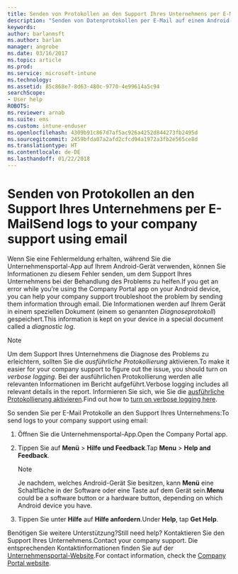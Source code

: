 ```yaml
---
title: Senden von Protokollen an den Support Ihres Unternehmens per E-Mail | Microsoft-Dokumentation
description: "Senden von Datenprotokollen per E-Mail auf einem Android-Gerät"
keywords: 
author: barlanmsft
ms.author: barlan
manager: angrobe
ms.date: 03/16/2017
ms.topic: article
ms.prod: 
ms.service: microsoft-intune
ms.technology: 
ms.assetid: 85c868e7-8d63-480c-9770-4e99614a5c94
searchScope:
- User help
ROBOTS: 
ms.reviewer: arnab
ms.suite: ems
ms.custom: intune-enduser
ms.openlocfilehash: 4309b91c867d7af5ac926a4252d844273fb2495d
ms.sourcegitcommit: 2459bfda07a2afd2cfcd94a1972a3fb2e565ce8d
ms.translationtype: HT
ms.contentlocale: de-DE
ms.lasthandoff: 01/22/2018
---
```

# <a name="send-logs-to-your-company-support-using-email"></a><span data-ttu-id="0e3c0-103">Senden von Protokollen an den Support Ihres Unternehmens per E-Mail</span><span class="sxs-lookup"><span data-stu-id="0e3c0-103">Send logs to your company support using email</span></span>

<span data-ttu-id="0e3c0-104">Wenn Sie eine Fehlermeldung erhalten, während Sie die Unternehmensportal-App auf Ihrem Android-Gerät verwenden, können Sie Informationen zu diesem Fehler senden, um dem Support Ihres Unternehmens bei der Behandlung des Problems zu helfen.</span><span class="sxs-lookup"><span data-stu-id="0e3c0-104">If you get an error while you’re using the Company Portal app on your Android device, you can help your company support troubleshoot the problem by sending them information through email.</span></span> <span data-ttu-id="0e3c0-105">Die Informationen werden auf Ihrem Gerät in einem speziellen Dokument (einem so genannten _Diagnoseprotokoll_) gespeichert.</span><span class="sxs-lookup"><span data-stu-id="0e3c0-105">This information is kept on your device in a special document called a _diagnostic log_.</span></span>

> [!Note]
> <span data-ttu-id="0e3c0-106">Um dem Support Ihres Unternehmens die Diagnose des Problems zu erleichtern, sollten Sie die _ausführliche Protokollierung_ aktivieren.</span><span class="sxs-lookup"><span data-stu-id="0e3c0-106">To make it easier for your company support to figure out the issue, you should turn on _verbose logging_.</span></span> <span data-ttu-id="0e3c0-107">Bei der ausführlichen Protokollierung werden alle relevanten Informationen im Bericht aufgeführt.</span><span class="sxs-lookup"><span data-stu-id="0e3c0-107">Verbose logging includes all relevant details in the report.</span></span> <span data-ttu-id="0e3c0-108">Informieren Sie sich, wie Sie die [ausführliche Protokollierung aktivieren](use-verbose-logging-to-help-your-it-administrator-fix-device-issues-android.md).</span><span class="sxs-lookup"><span data-stu-id="0e3c0-108">Find out how to [turn on verbose logging here](use-verbose-logging-to-help-your-it-administrator-fix-device-issues-android.md).</span></span>

<span data-ttu-id="0e3c0-109">So senden Sie per E-Mail Protokolle an den Support Ihres Unternehmens:</span><span class="sxs-lookup"><span data-stu-id="0e3c0-109">To send logs to your company support using email:</span></span>

1.  <span data-ttu-id="0e3c0-110">Öffnen Sie die Unternehmensportal-App.</span><span class="sxs-lookup"><span data-stu-id="0e3c0-110">Open the Company Portal app.</span></span>

2.  <span data-ttu-id="0e3c0-111">Tippen Sie auf **Menü** >  **Hilfe und Feedback**.</span><span class="sxs-lookup"><span data-stu-id="0e3c0-111">Tap **Menu** >  **Help and Feedback**.</span></span>

    > [!NOTE]
    > <span data-ttu-id="0e3c0-112">Je nachdem, welches Android-Gerät Sie besitzen, kann **Menü** eine Schaltfläche in der Software oder eine Taste auf dem Gerät sein.</span><span class="sxs-lookup"><span data-stu-id="0e3c0-112">**Menu** could be a software button or a hardware button, depending on which Android device you have.</span></span>

3.  <span data-ttu-id="0e3c0-113">Tippen Sie unter **Hilfe** auf **Hilfe anfordern**.</span><span class="sxs-lookup"><span data-stu-id="0e3c0-113">Under **Help**, tap **Get Help**.</span></span>

<span data-ttu-id="0e3c0-114">Benötigen Sie weitere Unterstützung?</span><span class="sxs-lookup"><span data-stu-id="0e3c0-114">Still need help?</span></span> <span data-ttu-id="0e3c0-115">Kontaktieren Sie den Support Ihres Unternehmens.</span><span class="sxs-lookup"><span data-stu-id="0e3c0-115">Contact your company support.</span></span> <span data-ttu-id="0e3c0-116">Die entsprechenden Kontaktinformationen finden Sie auf der [Unternehmensportal-Website](https://portal.manage.microsoft.com#HelpDeskDialog).</span><span class="sxs-lookup"><span data-stu-id="0e3c0-116">For contact information, check the [Company Portal website](https://portal.manage.microsoft.com#HelpDeskDialog).</span></span>
